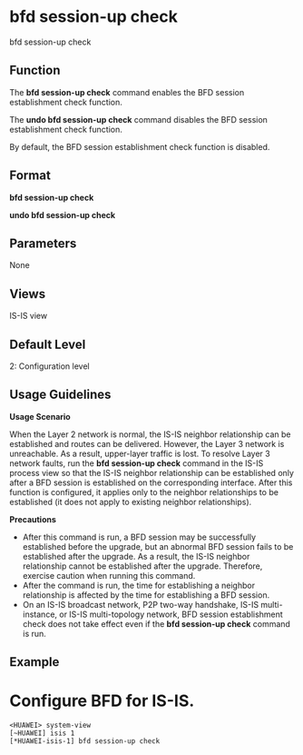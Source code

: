 bfd session-up check
====================

bfd session-up check

Function
--------



The **bfd session-up check** command enables the BFD session establishment check function.

The **undo bfd session-up check** command disables the BFD session establishment check function.



By default, the BFD session establishment check function is disabled.


Format
------

**bfd session-up check**

**undo bfd session-up check**


Parameters
----------

None

Views
-----

IS-IS view


Default Level
-------------

2: Configuration level


Usage Guidelines
----------------

**Usage Scenario**

When the Layer 2 network is normal, the IS-IS neighbor relationship can be established and routes can be delivered. However, the Layer 3 network is unreachable. As a result, upper-layer traffic is lost. To resolve Layer 3 network faults, run the **bfd session-up check** command in the IS-IS process view so that the IS-IS neighbor relationship can be established only after a BFD session is established on the corresponding interface. After this function is configured, it applies only to the neighbor relationships to be established (it does not apply to existing neighbor relationships).

**Precautions**

* After this command is run, a BFD session may be successfully established before the upgrade, but an abnormal BFD session fails to be established after the upgrade. As a result, the IS-IS neighbor relationship cannot be established after the upgrade. Therefore, exercise caution when running this command.
* After the command is run, the time for establishing a neighbor relationship is affected by the time for establishing a BFD session.
* On an IS-IS broadcast network, P2P two-way handshake, IS-IS multi-instance, or IS-IS multi-topology network, BFD session establishment check does not take effect even if the **bfd session-up check** command is run.

Example
-------

# Configure BFD for IS-IS.
```
<HUAWEI> system-view
[~HUAWEI] isis 1
[*HUAWEI-isis-1] bfd session-up check

```